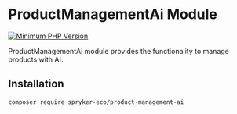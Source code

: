 # ProductManagementAi Module
[![Minimum PHP Version](https://img.shields.io/badge/php-%3E%3D%208.1-8892BF.svg)](https://php.net/)

ProductManagementAi module provides the functionality to manage products with AI.

## Installation

```
composer require spryker-eco/product-management-ai
```
